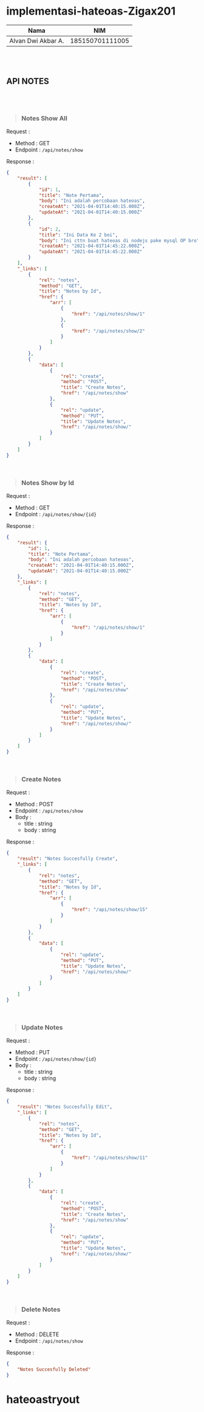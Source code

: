 # implementasi-hateoas-Zigax201

| Nama | NIM |
| --- | ----------- |
| Alvan Dwi Akbar A. | 185150701111005 |

<br>
<br>

## API NOTES

<br>
<br>

>### Notes Show All

Request :

-   Method : GET
-   Endpoint : `/api/notes/show`

Response :

```json
{
    "result": [
        {
            "id": 1,
            "title": "Note Pertama",
            "body": "Ini adalah percobaan hateoas",
            "createAt": "2021-04-01T14:40:15.000Z",
            "updateAt": "2021-04-01T14:40:15.000Z"
        },
        {
            "id": 2,
            "title": "Ini Data Ke 2 boi",
            "body": "Ini cttn buat hateoas di nodejs pake mysql OP bro",
            "createAt": "2021-04-01T14:45:22.000Z",
            "updateAt": "2021-04-01T14:45:22.000Z"
        }
    ],
    "_links": [
        {
            "rel": "notes",
            "method": "GET",
            "title": "Notes by Id",
            "href": {
                "arr": [
                    {
                        "href": "/api/notes/show/1"
                    },
                    {
                        "href": "/api/notes/show/2"
                    }
                ]
            }
        },
        {
            "data": [
                {
                    "rel": "create",
                    "method": "POST",
                    "title": "Create Notes",
                    "href": "/api/notes/show"
                },
                {
                    "rel": "update",
                    "method": "PUT",
                    "title": "Update Notes",
                    "href": "/api/notes/show/"
                }
            ]
        }
    ]
}
```

<br>

>### Notes Show by Id

Request :

-   Method : GET
-   Endpoint : `/api/notes/show/{id}`

Response :

```json
{
    "result": {
        "id": 1,
        "title": "Note Pertama",
        "body": "Ini adalah percobaan hateoas",
        "createAt": "2021-04-01T14:40:15.000Z",
        "updateAt": "2021-04-01T14:40:15.000Z"
    },
    "_links": [
        {
            "rel": "notes",
            "method": "GET",
            "title": "Notes by Id",
            "href": {
                "arr": [
                    {
                        "href": "/api/notes/show/1"
                    }
                ]
            }
        },
        {
            "data": [
                {
                    "rel": "create",
                    "method": "POST",
                    "title": "Create Notes",
                    "href": "/api/notes/show"
                },
                {
                    "rel": "update",
                    "method": "PUT",
                    "title": "Update Notes",
                    "href": "/api/notes/show/"
                }
            ]
        }
    ]
}
```

<br>

>### Create Notes

Request :

-   Method : POST
-   Endpoint : `/api/notes/show`
-   Body :
    -   title : string
    -   body : string

Response :

```json
{
    "result": "Notes Succesfully Create",
    "_links": [
        {
            "rel": "notes",
            "method": "GET",
            "title": "Notes by Id",
            "href": {
                "arr": [
                    {
                        "href": "/api/notes/show/15"
                    }
                ]
            }
        },
        {
            "data": [
                {
                    "rel": "update",
                    "method": "PUT",
                    "title": "Update Notes",
                    "href": "/api/notes/show/"
                }
            ]
        }
    ]
}
```

<br>

>### Update Notes

Request :

-   Method : PUT
-   Endpoint : `/api/notes/show/{id}`
-   Body :
    -   title : string
    -   body : string

Response :

```json
{
    "result": "Notes Succesfully Edit",
    "_links": [
        {
            "rel": "notes",
            "method": "GET",
            "title": "Notes by Id",
            "href": {
                "arr": [
                    {
                        "href": "/api/notes/show/11"
                    }
                ]
            }
        },
        {
            "data": [
                {
                    "rel": "create",
                    "method": "POST",
                    "title": "Create Notes",
                    "href": "/api/notes/show"
                },
                {
                    "rel": "update",
                    "method": "PUT",
                    "title": "Update Notes",
                    "href": "/api/notes/show/"
                }
            ]
        }
    ]
}
```

<br>

>### Delete Notes

Request :

-   Method : DELETE
-   Endpoint : `/api/notes/show`
  
Response :

```json
{
    "Notes Succesfully Deleted"
}
```
# hateoastryout
